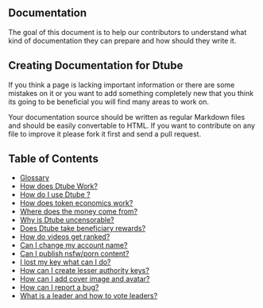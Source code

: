 ## Documentation
The goal of this document is to help our contributors to understand what kind of documentation they can prepare and how should they write it.

## Creating Documentation for Dtube
If you think a page is lacking important information or there are some mistakes on it or you want to add something completely new that you think its going to be beneficial you will find many areas to work on.

Your documentation source should be written as regular Markdown files and should be easily convertable to HTML. If you want to contribute on any file to improve it please fork it first and send a pull request.

## Table of Contents
-  [Glossary](https://d.tube/#!/wiki/faq%5Cglossary)
-  [How does Dtube Work?](https://d.tube/#!/wiki/faq%5Chow-does-dtube-work)
-  [How do I use Dtube ?](https://d.tube/#!/wiki/faq%5Chow-do-i-use-dtube)
-  [How does token economics work?](https://d.tube/#!/wiki/faq%5Chow-does-token-economics-work)
-  [Where does the money come from?](https://d.tube/#!/wiki/faq%5Cwhere-does-the-money-come-from)
-  [Why is Dtube uncensorable?](https://d.tube/#!/wiki/faq%5Cwhy-is-dtube-uncensorable)
-  [Does Dtube take beneficiary rewards?](https://d.tube/#!/wiki/faq%5Cdoes-dtube-take-beneficiary-rewards)
-  [How do videos get ranked?](https://d.tube/#!/wiki/faq%5Chow-do-videos-get-ranked)
-  [Can I change my account name?](https://d.tube/#!/wiki/faq%5Ccan-i-change-my-account-name)
-  [Can I publish nsfw/porn  content?](https://d.tube/#!/wiki/faq%5Ccan-i-publish-nsfw-porn-content)
-  [I lost my key what can I do?](https://d.tube/#!/wiki/faq%5Ci-lost-my-key-what-can-i-do)
-  [How can I create lesser authority keys?](https://d.tube/#!/wiki/faq%5Chow-can-i-create-lesser-authority-keys)
-  [How can I add cover image and avatar?](https://d.tube/#!/wiki/faq%5Chow-can-i-add-cover-image-and-avatar)
-  [How can I report a bug?](https://d.tube/#!/wiki/faq%5Chow-can-i-report-a-bug)
-  [What is a leader and how to vote leaders?](https://d.tube/#!/wiki/faq%5Cwhat-is-a-leader-and-how-to-vote-leaders)

